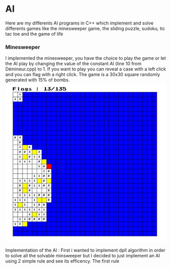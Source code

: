 # AI
Here are my differents AI programs in C++ which implement and solve differents games like the minesweeper game, the sliding puzzle, sudoku, tic tac toe and the game of life

### Minesweeper
  I implemented the minesweeper, you have the choice to play the game or let the AI play by changing the value of the constant AI (line 10 from Démineur.cpp) to 1. If you want to play you can reveal a case with a left click and you can flag with a right click. The game is a 30x30 square randomly generated with 15% of bombs.
![AI Design](images/demineur1.JPG)

  Implementation of the AI : 
First i wanted to implement dpll algorithm in order to solve all the solvable minsweeper but I decided to just implement an AI using 2 simple rule and see its efficency. The first rule 
